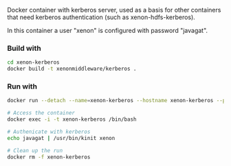 Docker container with kerberos server, used as a basis for other containers that need 
kerberos authentication (such as xenon-hdfs-kerberos).

In this container a user "xenon" is configured with password "javagat".

### Build with

```bash
cd xenon-kerberos
docker build -t xenonmiddleware/kerberos .
```

### Run with

```bash
docker run --detach --name=xenon-kerberos --hostname xenon-kerberos --publish 10022:22 xenonmiddleware/kerberos

# Access the container
docker exec -i -t xenon-kerberos /bin/bash

# Authenicate with kerberos
echo javagat | /usr/bin/kinit xenon 

# Clean up the run
docker rm -f xenon-kerberos
```

